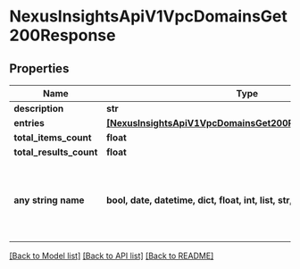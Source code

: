 # NexusInsightsApiV1VpcDomainsGet200Response


## Properties
Name | Type | Description | Notes
------------ | ------------- | ------------- | -------------
**description** | **str** |  | [optional] 
**entries** | [**[NexusInsightsApiV1VpcDomainsGet200ResponseEntriesInner]**](NexusInsightsApiV1VpcDomainsGet200ResponseEntriesInner.md) |  | [optional] 
**total_items_count** | **float** |  | [optional] 
**total_results_count** | **float** |  | [optional] 
**any string name** | **bool, date, datetime, dict, float, int, list, str, none_type** | any string name can be used but the value must be the correct type | [optional]

[[Back to Model list]](../README.md#documentation-for-models) [[Back to API list]](../README.md#documentation-for-api-endpoints) [[Back to README]](../README.md)


